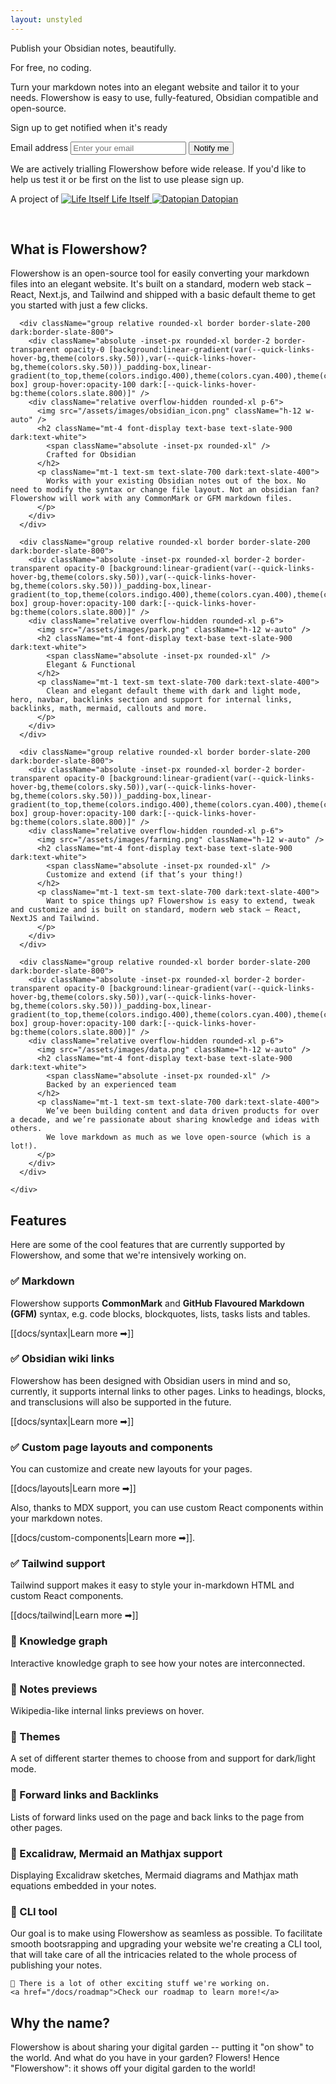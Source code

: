 ```yaml
---
layout: unstyled
---
```


<div className="overflow-hidden -mb-32 mt-[-4.5rem] pb-32 pt-[4.5rem] lg:mt-[-4.75rem] lg:pt-[4.75rem]">
  <div className="py-16 sm:px-2 lg:relative lg:py-20 lg:px-0">
    <div className="mx-auto grid max-w-2xl grid-cols-1 items-center gap-y-16 gap-x-8 px-4 lg:max-w-8xl lg:grid-cols-2 lg:px-8 xl:gap-x-16 xl:px-12">
      <div className="relative mb-10 lg:mb-0 md:text-center lg:text-left">
        <p className="inline bg-gradient-to-r from-indigo-200 via-sky-400 to-indigo-200 bg-clip-text text-6xl tracking-tight text-transparent">Publish your Obsidian notes, beautifully.</p>
        <p className="mt-4 text-3xl dark:text-white tracking-tight">For free, no coding.</p>
        <p className="mt-4 text-xl tracking-tight text-slate-400">Turn your markdown notes into an elegant website and tailor it to your needs. Flowershow is easy to use, fully-featured, Obsidian compatible and open-source.</p>
        <div className="mt-8 sm:mx-auto sm:text-center lg:text-left lg:mx-0">
          <p className="text-base font-medium text-slate-300">Sign up to get notified when it's ready</p>
          <form method="POST" name="get-updates" data-netlify="true" action="/subscribed" className="mt-3 sm:flex">
            <label htmlFor="email" className="sr-only">
              Email address
            </label>
            <input
              name="email"
              type="email"
              required="required"
              placeholder="Enter your email"
              className="block w-full px-2 py-3 text-base rounded-md bg-slate-800 placeholder-gray-500 focus:outline-none focus:ring-2 focus:ring-offset-2 focus:ring-indigo-300 focus:ring-offset-gray-900
                sm:flex-1
              "
            />
            <input type="hidden" name="form-name" value="get-updates" />
            <button type="submit"
              className="mt-3 w-full px-6 py-3 border border-transparent text-base font-medium rounded-md text-slate-900 bg-sky-300
                hover:bg-sky-200 focus:outline-none focus-visible:outline-2 focus-visible:outline-offset-2 focus-visible:outline-sky-300/50 active:bg-sky-500
                sm:mt-0 sm:ml-3 sm:flex-shrink-0 sm:inline-flex sm:items-center sm:w-auto"
              >
              Notify me
            </button>
          </form>
          <p className="mt-3 text-sm text-slate-300 sm:mt-4">
            <span>We are actively trialling Flowershow before wide release. If you'd like to help us test it or be first on the list to use please sign up.</span>
          </p>
        </div>
        <p className="my-10 text-l tracking-wide">
          <span>A project of</span>
          <a href="https://lifeitself.us/" target="_blank" rel="noopener noreferrer">
            <img src="/assets/images/life-itself-logo.svg" alt="Life Itself" className="mx-2 mb-1 h-6 inline"/>
            <span>Life Itself</span>
          </a> 
          <a href="https://www.datopian.com/" target="_blank" rel="noopener noreferrer">
            <img src="/assets/images/datopian_logo.png" alt="Datopian" className="mx-2 mb-1 h-6 inline"/>
            <span>Datopian</span>
          </a> 
        </p>
      </div>
      <div className="relative">
        <img src="/assets/images/obsidian_dark.png" alt="" className="relative -top-14 w-3/4 rounded-lg shadow-xl" />
        <img src="/assets/images/flowershow_chrome_mac_dark.png" alt="" className=" absolute top-10 left-1/3 w-3/4 rounded-lg shadow-xl" />
      </div>
    </div>
  </div>
</div>


<div className="py-10 sm:px-2 lg:relative lg:px-0" id="overview">
  <div className="prose dark:prose-invert mx-auto max-w-2xl px-4 lg:max-w-4xl lg:px-8 xl:px-12">
    <h2 className="text-center">What is Flowershow?</h2>
    Flowershow is an open-source tool for easily converting your markdown files into an elegant website. It's built on a standard, modern web stack – React, Next.js, and Tailwind and shipped with a basic default theme to get you started with just a few clicks.
    <div className="not-prose my-12 grid grid-cols-1 gap-6 sm:grid-cols-2">

      <div className="group relative rounded-xl border border-slate-200 dark:border-slate-800">
        <div className="absolute -inset-px rounded-xl border-2 border-transparent opacity-0 [background:linear-gradient(var(--quick-links-hover-bg,theme(colors.sky.50)),var(--quick-links-hover-bg,theme(colors.sky.50)))_padding-box,linear-gradient(to_top,theme(colors.indigo.400),theme(colors.cyan.400),theme(colors.sky.500))_border-box] group-hover:opacity-100 dark:[--quick-links-hover-bg:theme(colors.slate.800)]" />
        <div className="relative overflow-hidden rounded-xl p-6">
          <img src="/assets/images/obsidian_icon.png" className="h-12 w-auto" />
          <h2 className="mt-4 font-display text-base text-slate-900 dark:text-white">
            <span className="absolute -inset-px rounded-xl" />
            Crafted for Obsidian
          </h2>
          <p className="mt-1 text-sm text-slate-700 dark:text-slate-400">
            Works with your existing Obsidian notes out of the box. No need to modify the syntax or change file layout. Not an obsidian fan? Flowershow will work with any CommonMark or GFM markdown files.
          </p>
        </div>
      </div>

      <div className="group relative rounded-xl border border-slate-200 dark:border-slate-800">
        <div className="absolute -inset-px rounded-xl border-2 border-transparent opacity-0 [background:linear-gradient(var(--quick-links-hover-bg,theme(colors.sky.50)),var(--quick-links-hover-bg,theme(colors.sky.50)))_padding-box,linear-gradient(to_top,theme(colors.indigo.400),theme(colors.cyan.400),theme(colors.sky.500))_border-box] group-hover:opacity-100 dark:[--quick-links-hover-bg:theme(colors.slate.800)]" />
        <div className="relative overflow-hidden rounded-xl p-6">
          <img src="/assets/images/park.png" className="h-12 w-auto" />
          <h2 className="mt-4 font-display text-base text-slate-900 dark:text-white">
            <span className="absolute -inset-px rounded-xl" />
            Elegant & Functional
          </h2>
          <p className="mt-1 text-sm text-slate-700 dark:text-slate-400">
            Clean and elegant default theme with dark and light mode, hero, navbar, backlinks section and support for internal links, backlinks, math, mermaid, callouts and more.
          </p>
        </div>
      </div>

      <div className="group relative rounded-xl border border-slate-200 dark:border-slate-800">
        <div className="absolute -inset-px rounded-xl border-2 border-transparent opacity-0 [background:linear-gradient(var(--quick-links-hover-bg,theme(colors.sky.50)),var(--quick-links-hover-bg,theme(colors.sky.50)))_padding-box,linear-gradient(to_top,theme(colors.indigo.400),theme(colors.cyan.400),theme(colors.sky.500))_border-box] group-hover:opacity-100 dark:[--quick-links-hover-bg:theme(colors.slate.800)]" />
        <div className="relative overflow-hidden rounded-xl p-6">
          <img src="/assets/images/farming.png" className="h-12 w-auto" />
          <h2 className="mt-4 font-display text-base text-slate-900 dark:text-white">
            <span className="absolute -inset-px rounded-xl" />
            Customize and extend (if that’s your thing!)
          </h2>
          <p className="mt-1 text-sm text-slate-700 dark:text-slate-400">
            Want to spice things up? Flowershow is easy to extend, tweak and customize and is built on standard, modern web stack – React, NextJS and Tailwind.
          </p>
        </div>
      </div>

      <div className="group relative rounded-xl border border-slate-200 dark:border-slate-800">
        <div className="absolute -inset-px rounded-xl border-2 border-transparent opacity-0 [background:linear-gradient(var(--quick-links-hover-bg,theme(colors.sky.50)),var(--quick-links-hover-bg,theme(colors.sky.50)))_padding-box,linear-gradient(to_top,theme(colors.indigo.400),theme(colors.cyan.400),theme(colors.sky.500))_border-box] group-hover:opacity-100 dark:[--quick-links-hover-bg:theme(colors.slate.800)]" />
        <div className="relative overflow-hidden rounded-xl p-6">
          <img src="/assets/images/data.png" className="h-12 w-auto" />
          <h2 className="mt-4 font-display text-base text-slate-900 dark:text-white">
            <span className="absolute -inset-px rounded-xl" />
            Backed by an experienced team
          </h2>
          <p className="mt-1 text-sm text-slate-700 dark:text-slate-400">
            We’ve been building content and data driven products for over a decade, and we’re passionate about sharing knowledge and ideas with others.
            We love markdown as much as we love open-source (which is a lot!).
          </p>
        </div>
      </div>
  
    </div>

  </div>

<div className="py-10 sm:px-2 lg:relative lg:px-0" id="features">
  <div className="prose dark:prose-invert mx-auto max-w-2xl px-4 lg:max-w-4xl lg:px-8 xl:px-12">
    <h2 className="text-center">Features</h2>

Here are some of the cool features that are currently supported by Flowershow, and some that we're intensively working on.

### ✅ Markdown

Flowershow supports **CommonMark** and **GitHub Flavoured Markdown (GFM)** syntax, e.g. code blocks, blockquotes, lists, tasks lists and tables.

[[docs/syntax|Learn more ➡]]

### ✅ Obsidian wiki links

Flowershow has been designed with Obsidian users in mind and so, currently, it supports internal links to other pages. Links to headings, blocks, and transclusions will also be supported in the future.

[[docs/syntax|Learn more ➡]]

### ✅ Custom page layouts and components

You can customize and create new layouts for your pages.

[[docs/layouts|Learn more ➡]]

Also, thanks to MDX support, you can use custom React components within your markdown notes.

[[docs/custom-components|Learn more ➡]].

### ✅ Tailwind support

Tailwind support makes it easy to style your in-markdown HTML and custom React components.

[[docs/tailwind|Learn more ➡]]

### 🚧 Knowledge graph

Interactive knowledge graph to see how your notes are interconnected.

### 🚧 Notes previews

Wikipedia-like internal links previews on hover.

### 🚧 Themes

A set of different starter themes to choose from and support for dark/light mode.

### 🚧 Forward links and Backlinks

Lists of forward links used on the page and back links to the page from other pages.

### 🚧 Excalidraw, Mermaid an Mathjax support

Displaying Excalidraw sketches, Mermaid diagrams and Mathjax math equations embedded in your notes.

### 🚧 CLI tool

Our goal is to make using Flowershow as seamless as possible. To facilitate smooth bootsrapping and upgrading your website we're creating a CLI tool, that will take care of all the intricacies related to the whole process of publishing your notes.

    👷 There is a lot of other exciting stuff we're working on.
    <a href="/docs/roadmap">Check our roadmap to learn more!</a>

  </div>
</div>


<div className="py-10 sm:px-2 lg:relative lg:px-0">
  <div className="prose dark:prose-invert mx-auto max-w-2xl px-4 lg:max-w-4xl lg:px-8 xl:px-12">
    <h2 className="text-center">Why the name?</h2>
    Flowershow is about sharing your digital garden -- putting it "on show" to the world. And what do you have in your garden? Flowers! Hence "Flowershow": it shows off your digital garden to the world!
  </div>
</div>

</div>
